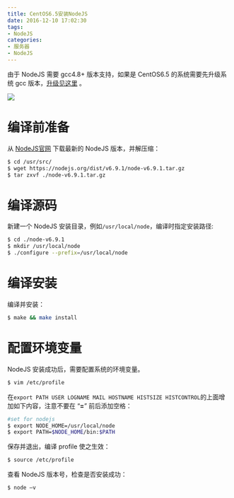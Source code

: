 ```yaml
---
title: CentOS6.5安装NodeJS
date: 2016-12-10 17:02:30
tags:
- NodeJS
categories:
- 服务器
- NodeJS
---
```


由于 NodeJS 需要 gcc4.8+ 版本支持，如果是 CentOS6.5 的系统需要先升级系统 gcc 版本，[升级见这里](https://www.fanhaobai.com/2016/12/upgrade-gcc.html) 。

![](https://img.fanhaobai.com/2016/12/nodejs-install/qd54z6dfa56nAROmP2QyPOhb.jpg)<!--more-->

# 编译前准备

从 [NodeJS官网](https://nodejs.org/en/download) 下载最新的 NodeJS 版本，并解压缩：

```Bash
$ cd /usr/src/
$ wget https://nodejs.org/dist/v6.9.1/node-v6.9.1.tar.gz
$ tar zxvf ./node-v6.9.1.tar.gz
```

# 编译源码

新建一个 NodeJS 安装目录，例如`/usr/local/node`，编译时指定安装路径:

```Bash
$ cd ./node-v6.9.1
$ mkdir /usr/local/node
$ ./configure --prefix=/usr/local/node
```

# 编译安装

编译并安装：

```Bash
$ make && make install
```

# 配置环境变量

NodeJS 安装成功后，需要配置系统的环境变量。

```Bash
$ vim /etc/profile
```

在`export PATH USER LOGNAME MAIL HOSTNAME HISTSIZE HISTCONTROL`的上面增加如下内容，注意不要在 “**=**” 前后添加空格：

```Bash
#set for nodejs
$ export NODE_HOME=/usr/local/node
$ export PATH=$NODE_HOME/bin:$PATH
```

保存并退出，编译 profile 使之生效：

```Bash
$ source /etc/profile
```

查看 NodeJS 版本号，检查是否安装成功：

```Bash
$ node –v
```

